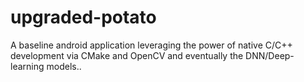 # upgraded-potato
A baseline android application leveraging the power of native C/C++ development via CMake and OpenCV and eventually the DNN/Deep-learning models..
